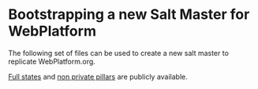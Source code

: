 # Bootstrapping a new Salt Master for WebPlatform

The following set of files can be used to create a new salt master to replicate WebPlatform.org.

[Full states][wpd-salt-states] and [non private pillars][wpd-salt-pillars] are publicly available.

  [wpd-salt-states]: https://github.com/webplatform/salt-states
  [wpd-salt-pillars]: https://github.com/webplatform/salt-pillars

